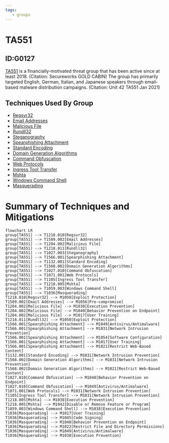 ```yaml
---
tags:
   - groups
---
```

# TA551
## ID:G0127
[TA551](/mitre/groups/G0127) is a financially-motivated threat group that has been active since at least 2018. (Citation: Secureworks GOLD CABIN) The group has primarily targeted English, German, Italian, and Japanese speakers through email-based malware distribution campaigns. (Citation: Unit 42 TA551 Jan 2021)
## Techniques Used By Group
* [Regsvr32](techniques/T1218/010)
* [Email Addresses](techniques/T1589/002)
* [Malicious File](techniques/T1204/002)
* [Rundll32](techniques/T1218/011)
* [Steganography](techniques/T1027/003)
* [Spearphishing Attachment](techniques/T1566/001)
* [Standard Encoding](techniques/T1132/001)
* [Domain Generation Algorithms](techniques/T1568/002)
* [Command Obfuscation](techniques/T1027/010)
* [Web Protocols](techniques/T1071/001)
* [Ingress Tool Transfer](techniques/T1105)
* [Mshta](techniques/T1218/005)
* [Windows Command Shell](techniques/T1059/003)
* [Masquerading](techniques/T1036)

# Summary of Techniques and Mitigations
```mermaid
flowchart LR
group[TA551] --> T1218.010[Regsvr32]
group[TA551] --> T1589.002[Email Addresses]
group[TA551] --> T1204.002[Malicious File]
group[TA551] --> T1218.011[Rundll32]
group[TA551] --> T1027.003[Steganography]
group[TA551] --> T1566.001[Spearphishing Attachment]
group[TA551] --> T1132.001[Standard Encoding]
group[TA551] --> T1568.002[Domain Generation Algorithms]
group[TA551] --> T1027.010[Command Obfuscation]
group[TA551] --> T1071.001[Web Protocols]
group[TA551] --> T1105[Ingress Tool Transfer]
group[TA551] --> T1218.005[Mshta]
group[TA551] --> T1059.003[Windows Command Shell]
group[TA551] --> T1036[Masquerading]
T1218.010[Regsvr32] --> M1050[Exploit Protection]
T1589.002[Email Addresses] --> M1056[Pre-compromise]
T1204.002[Malicious File] --> M1038[Execution Prevention]
T1204.002[Malicious File] --> M1040[Behavior Prevention on Endpoint]
T1204.002[Malicious File] --> M1017[User Training]
T1218.011[Rundll32] --> M1050[Exploit Protection]
T1566.001[Spearphishing Attachment] --> M1049[Antivirus/Antimalware]
T1566.001[Spearphishing Attachment] --> M1031[Network Intrusion Prevention]
T1566.001[Spearphishing Attachment] --> M1054[Software Configuration]
T1566.001[Spearphishing Attachment] --> M1017[User Training]
T1566.001[Spearphishing Attachment] --> M1021[Restrict Web-Based Content]
T1132.001[Standard Encoding] --> M1031[Network Intrusion Prevention]
T1568.002[Domain Generation Algorithms] --> M1031[Network Intrusion Prevention]
T1568.002[Domain Generation Algorithms] --> M1021[Restrict Web-Based Content]
T1027.010[Command Obfuscation] --> M1040[Behavior Prevention on Endpoint]
T1027.010[Command Obfuscation] --> M1049[Antivirus/Antimalware]
T1071.001[Web Protocols] --> M1031[Network Intrusion Prevention]
T1105[Ingress Tool Transfer] --> M1031[Network Intrusion Prevention]
T1218.005[Mshta] --> M1038[Execution Prevention]
T1218.005[Mshta] --> M1042[Disable or Remove Feature or Program]
T1059.003[Windows Command Shell] --> M1038[Execution Prevention]
T1036[Masquerading] --> M1017[User Training]
T1036[Masquerading] --> M1045[Code Signing]
T1036[Masquerading] --> M1040[Behavior Prevention on Endpoint]
T1036[Masquerading] --> M1022[Restrict File and Directory Permissions]
T1036[Masquerading] --> M1049[Antivirus/Antimalware]
T1036[Masquerading] --> M1038[Execution Prevention]
```